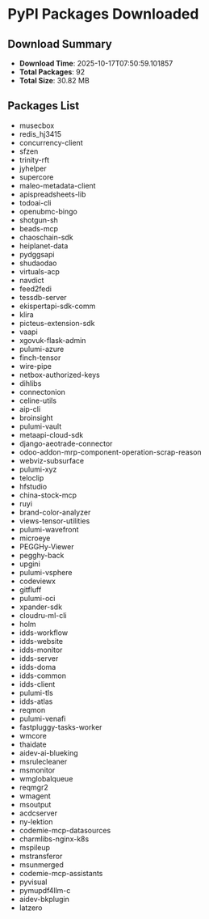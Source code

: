 # PyPI Packages Downloaded

## Download Summary
- **Download Time**: 2025-10-17T07:50:59.101857
- **Total Packages**: 92
- **Total Size**: 30.82 MB

## Packages List
- musecbox
- redis_hj3415
- concurrency-client
- sfzen
- trinity-rft
- jyhelper
- supercore
- maleo-metadata-client
- apispreadsheets-lib
- todoai-cli
- openubmc-bingo
- shotgun-sh
- beads-mcp
- chaoschain-sdk
- heiplanet-data
- pydggsapi
- shudaodao
- virtuals-acp
- navdict
- feed2fedi
- tessdb-server
- ekispertapi-sdk-comm
- klira
- picteus-extension-sdk
- vaapi
- xgovuk-flask-admin
- pulumi-azure
- finch-tensor
- wire-pipe
- netbox-authorized-keys
- dihlibs
- connectonion
- celine-utils
- aip-cli
- broinsight
- pulumi-vault
- metaapi-cloud-sdk
- django-aeotrade-connector
- odoo-addon-mrp-component-operation-scrap-reason
- webviz-subsurface
- pulumi-xyz
- teloclip
- hfstudio
- china-stock-mcp
- ruyi
- brand-color-analyzer
- views-tensor-utilities
- pulumi-wavefront
- microeye
- PEGGHy-Viewer
- pegghy-back
- upgini
- pulumi-vsphere
- codeviewx
- gitfluff
- pulumi-oci
- xpander-sdk
- cloudru-ml-cli
- holm
- idds-workflow
- idds-website
- idds-monitor
- idds-server
- idds-doma
- idds-common
- idds-client
- pulumi-tls
- idds-atlas
- reqmon
- pulumi-venafi
- fastpluggy-tasks-worker
- wmcore
- thaidate
- aidev-ai-blueking
- msrulecleaner
- msmonitor
- wmglobalqueue
- reqmgr2
- wmagent
- msoutput
- acdcserver
- ny-lektion
- codemie-mcp-datasources
- charmlibs-nginx-k8s
- mspileup
- mstransferor
- msunmerged
- codemie-mcp-assistants
- pyvisual
- pymupdf4llm-c
- aidev-bkplugin
- latzero
